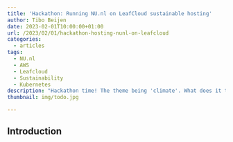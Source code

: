 ```yaml
---
title: 'Hackathon: Running NU.nl on LeafCloud sustainable hosting'
author: Tibo Beijen
date: 2023-02-01T10:00:00+01:00
url: /2023/02/01/hackathon-hosting-nunl-on-leafcloud
categories:
  - articles
tags:
  - NU.nl
  - AWS
  - Leafcloud
  - Sustainability
  - Kubernetes
description: "Hackathon time! The theme being 'climate'. What does it take to run NU.nl on LeafCloud, a more environmental-friendly cloud than AWS? Let's find out"
thumbnail: img/todo.jpg

---
```

## Introduction

